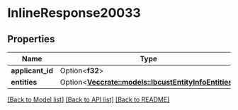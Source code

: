# InlineResponse20033

## Properties

Name | Type | Description | Notes
------------ | ------------- | ------------- | -------------
**applicant_id** | Option<**f32**> |  | [optional]
**entities** | Option<[**Vec<crate::models::IbcustEntityInfoEntities>**](_ibcust_entity_info_entities.md)> |  | [optional]

[[Back to Model list]](../README.md#documentation-for-models) [[Back to API list]](../README.md#documentation-for-api-endpoints) [[Back to README]](../README.md)


